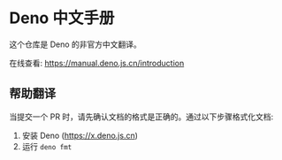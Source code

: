 # Deno 中文手册

这个仓库是 Deno 的非官方中文翻译。

在线查看: https://manual.deno.js.cn/introduction

## 帮助翻译

当提交一个 PR 时，请先确认文档的格式是正确的。通过以下步骤格式化文档:

1. 安装 Deno (https://x.deno.js.cn)
2. 运行 `deno fmt`
